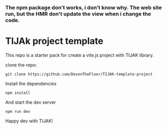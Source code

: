 ### The npm package don't works, i don't know why. The web site run, but the HMR don't update the view when i change the code.


# TIJAk project template   
   
This repo is a starter pack for create a vite.js project with TIJAK library.

clone the repo:   
```
git clone https://github.com/DevonTheFloor/TIJAK-template-project   
```

Install the dependencies   
```
npm install   
```
   
And start the dev server   
```
npm run dev   
```
   
Happy dev with TIJAK!


